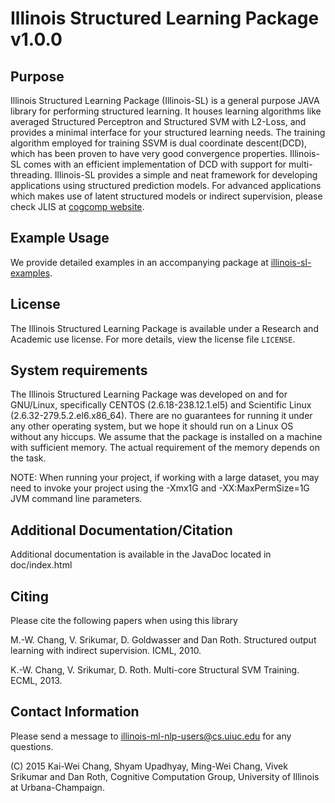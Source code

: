 Illinois Structured Learning Package v1.0.0
===========================================

Purpose
-------

Illinois Structured Learning Package (Illinois-SL) is a general purpose JAVA 
library for performing structured learning. It houses learning algorithms like
averaged Structured Perceptron and Structured SVM with L2-Loss, and provides 
a minimal interface for your structured learning needs. The training algorithm 
employed for training SSVM is dual coordinate descent(DCD), which has been 
proven to have very good convergence properties. Illinois-SL comes with an 
efficient implementation of DCD with support for multi-threading. Illinois-SL
provides a simple and neat framework for developing applications using 
structured prediction models. For advanced applications which makes use of
latent structured models or indirect supervision, please check JLIS at [cogcomp
website](http://cogcomp.cs.illinois.edu/page/software_view/JLIS).

Example Usage
-------------
We provide detailed examples in an accompanying package at [illinois-sl-examples](https://github.com/IllinoisCogComp/illinois-sl-examples).

License
--------
The Illinois Structured Learning Package is available under a Research
and Academic use license. For more details, view the license file `LICENSE`.


System requirements
----------------------------

The Illinois Structured Learning Package was developed on and for
GNU/Linux, specifically CENTOS (2.6.18-238.12.1.el5) and Scientific
Linux (2.6.32-279.5.2.el6.x86_64). There are no guarantees for running
it under any other operating system, but we hope it should run on a
Linux OS without any hiccups. We assume that the package is installed
on a machine with sufficient memory. The actual requirement of the
memory depends on the task.

NOTE:
When running your project, if working with a large dataset,
you may need to invoke your project using the -Xmx1G and -XX:MaxPermSize=1G
JVM command line parameters. 


Additional Documentation/Citation
---------------------

Additional documentation is available in the JavaDoc located in doc/index.html


Citing
------
Please cite the following papers when using this library

M.-W. Chang, V. Srikumar, D. Goldwasser and Dan Roth. 
Structured output learning with indirect supervision. 
ICML, 2010.

K.-W. Chang, V. Srikumar, D. Roth. 
Multi-core Structural SVM Training.
ECML, 2013.


Contact Information
------------

Please send a message to illinois-ml-nlp-users@cs.uiuc.edu for any
questions.

(C) 2015 Kai-Wei Chang, Shyam Upadhyay, Ming-Wei Chang, Vivek Srikumar and Dan Roth, 
Cognitive Computation Group, University of Illinois at Urbana-Champaign.

